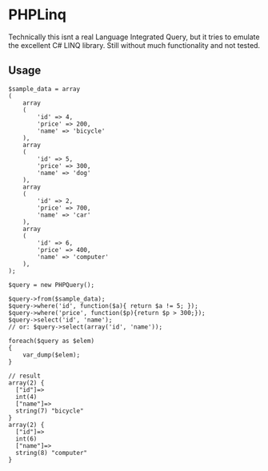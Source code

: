 PHPLinq
=======

Technically this isnt a real Language Integrated Query, but it tries to emulate the excellent C# LINQ library.
Still without much functionality and not tested.

Usage
-----

    $sample_data = array
	(
		array
		(
			'id' => 4,
			'price' => 200,
			'name' => 'bicycle'
		),
		array
		(
			'id' => 5,
			'price' => 300,
			'name' => 'dog'
		),
		array
		(
			'id' => 2,
			'price' => 700,
			'name' => 'car'
		),
		array
		(
			'id' => 6,
			'price' => 400,
			'name' => 'computer'
		),
	);
	
    $query = new PHPQuery();
	
    $query->from($sample_data);
    $query->where('id', function($a){ return $a != 5; });
    $query->where('price', function($p){return $p > 300;});
    $query->select('id', 'name');
    // or: $query->select(array('id', 'name'));
    
    foreach($query as $elem)
    {
        var_dump($elem);
    }
    
    // result
    array(2) {
      ["id"]=>
      int(4)
      ["name"]=>
      string(7) "bicycle"
    }
    array(2) {
      ["id"]=>
      int(6)
      ["name"]=>
      string(8) "computer"
    }